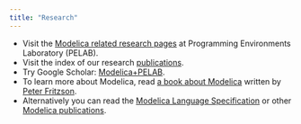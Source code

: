 ```yaml
---
title: "Research"
---
```

<ul>
<li>Visit the <a href="http://www.ida.liu.se/%7Epelab/modelica">Modelica related research pages</a> at Programming Environments Laboratory (PELAB).</li>
<li>Visit the index of our research <a href="http://www.ida.liu.se/%7Epelab/publications">publications</a>.</li>
<li>Try Google Scholar: <a href="http://scholar.google.com/scholar?hl=en&amp;lr=&amp;safe=off&amp;q=Modelica+PELAB">Modelica+PELAB</a>.</li>
<li>To learn more about Modelica, read <a href="http://www.ida.liu.se/labs/pelab/modelica/OpenModelica/Documents/ModelicaBookExcerpts.pdf">a book about Modelica</a> written by <a href="http://www.ida.liu.se/%7Epetfr">Peter Fritzson</a>.</li>
<li>Alternatively you can read the <a href="http://www.modelica.org/documents/">Modelica Language Specification</a> or other <a href="http://www.modelica.org/publications/">Modelica publications</a>.</li>
</ul>